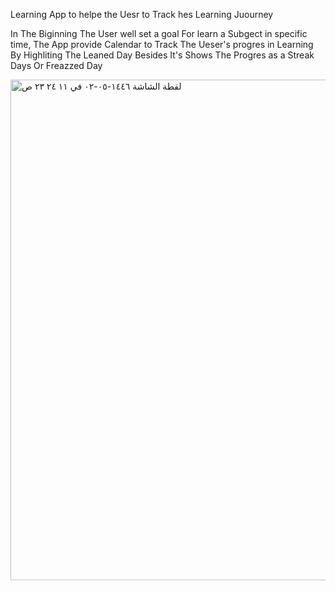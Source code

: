 Learning App to helpe the Uesr to Track hes Learning Juourney

In The Biginning The User well set a goal For learn a Subgect in specific time,
The App provide Calendar to Track The Ueser's progres in Learning By Highliting The Leaned Day Besides It's  Shows The Progres as a Streak Days
Or Freazzed Day

<img width="801" alt="‏لقطة الشاشة ١٤٤٦-٠٥-٠٢ في ١١ ٢٤ ٢٣ ص" src="https://github.com/user-attachments/assets/8cfa3217-34ef-4232-a19e-edd278fb60ad">

